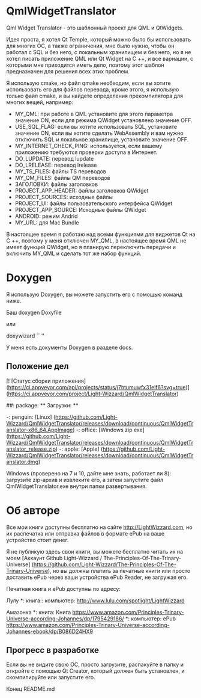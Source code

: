# QmlWidgetTranslator

Qml Widget Translator - это шаблонный проект для QML и QtWidgets.

Идея проста, я хотел Qt Temple, который можно было бы использовать для многих ОС,
а также ограничения, мне было нужно, чтобы он работал с SQL и без него,
с локальным хранилищем и без него,
но я не хотел писать приложение QML или Qt Widget на C ++,
и все вариации, с которыми мне приходится иметь дело,
поэтому этот шаблон предназначен для решения всех этих проблем.

Я использую cmake, но файл qmake необходим, если вы хотите использовать его для файлов перевода,
кроме этого, я использую только файл cmake, и вы найдете определения прекомпилятора для многих вещей, например:

* MY_QML: при работе в QML установите для этого параметра значение ON, если для режима QWidget установлено значение OFF.
* USE_SQL_FLAG: если вы хотите использовать SQL, установите значение ON, если вы хотите сделать WebAssembly и вам нужно отключить SQL и локальное хранилище, установите значение OFF.
* MY_INTERNET_CHECK_PING: используется, если вашему приложению требуются проверки доступа в Интернет.
* DO_LUPDATE: перевод lupdate
* DO_LRELEASE: перевод lrelease
* MY_TS_FILES: файлы TS переводов
* MY_QM_FILES: файлы QM переводов
* ЗАГОЛОВКИ: файлы заголовков
* PROJECT_APP_HEADER: файлы заголовков QWidget
* PROJECT_SOURCES: исходные файлы
* PROJECT_UI: файлы пользовательского интерфейса QWidget
* PROJECT_APP_SOURCE: Исходные файлы QWidget
* ANDROID: режим Andrid
* MY_URL: для Mac Bundle

В настоящее время я работаю над всеми функциями для виджетов Qt на C ++, поэтому у меня отключен MY_QML,
в настоящее время QML не имеет функций QWidget,
но я планирую переключить передачи и включить MY_QML и сделать тот же набор функций.

# Doxygen

Я использую Doxygen, вы можете запустить его с помощью команд ниже.

Баш
doxygen Doxyfile

или

doxywizard
`` ''

У меня есть документы Doxygen в разделе docs.



## Положение дел

[! [Статус сборки приложения] (https://ci.appveyor.com/api/projects/status/j7htumuwfx31elf6?svg=true)] (https://ci.appveyor.com/project/Light-Wizzard/QmlWidgetTranslator)

##: package: ** Загрузки: **

-: penguin: [Linux] (https://github.com/Light-Wizzard/QmlWidgetTranslator/releases/download/continuous/QmlWidgetTranslator-x86_64.AppImage)
-: office: [Windows zip exe] (https://github.com/Light-Wizzard/QmlWidgetTranslator/releases/download/continuous/QmlWidgetTranslator_release.zip)
-: apple: [Apple] (https://github.com/Light-Wizzard/QmlWidgetTranslator/releases/download/continuous/QmlWidgetTranslator.dmg)

Windows (проверено на 7 и 10, дайте мне знать, работает ли 8): загрузите zip-архив и извлеките его, а затем запустите файл QmlWidgetTranslator.exe внутри папки развертывания.

# Об авторе

Все мои книги доступны бесплатно на сайте http://LightWizzard.com, но их распечатка или отправка файлов в формате ePub на ваше устройство стоит денег.

Я не публикую здесь свои книги, вы можете бесплатно читать их на моем
[Аккаунт Github Light-Wizzard / The-Principles-Of-The-Trinary-Universe] (https://github.com/Light-Wizzard/The-Principles-Of-The-Trinary-Universe),
но вы должны платить за печатные книги или просто доставить ePub через ваши устройства ePub Reader, не загружая его.

Печатная книга и ePub доступны по адресу:

Лулу
*: книга:: компьютер: http://www.lulu.com/spotlight/LightWizzard

Амазонка
*: книга: Книга https://www.amazon.com/Principles-Trinary-Universe-according-Johannes/dp/1795429186/
*: компьютер: ePub https://www.amazon.com/Principles-Trinary-Universe-according-Johannes-ebook/dp/B086D24HX9

## Прогресс в разработке

Если вы не видите свою ОС, просто загрузите, распакуйте в папку и откройте с помощью Qt Creator,
который должен быть установлен, и скомпилируйте или запустите его.


Конец README.md